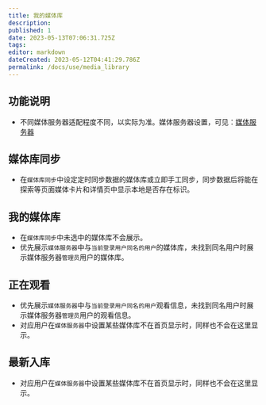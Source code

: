 ```yaml
---
title: 我的媒体库
description:
published: 1
date: 2023-05-13T07:06:31.725Z
tags:
editor: markdown
dateCreated: 2023-05-12T04:41:29.786Z
permalink: /docs/use/media_library
---
```


## 功能说明

- 不同媒体服务器适配程度不同，以实际为准。媒体服务器设置，可见：[媒体服务器](/docs/setting/mediaserver)

## 媒体库同步

- 在`媒体库同步`中设定定时同步数据的媒体库或立即手工同步，同步数据后将能在探索等页面媒体卡片和详情页中显示本地是否存在标识。

## 我的媒体库

- 在`媒体库同步`中未选中的媒体库不会展示。
- 优先展示`媒体服务器`中与`当前登录用户同名的用户`的媒体库，未找到同名用户时展示媒体服务器`管理员`用户的媒体库。

## 正在观看

- 优先展示`媒体服务器`中与`当前登录用户同名的用户`观看信息，未找到同名用户时展示媒体服务器`管理员`用户的观看信息。
- 对应用户在`媒体服务器`中设置某些媒体库不在首页显示时，同样也不会在这里显示。

## 最新入库

- 对应用户在`媒体服务器`中设置某些媒体库不在首页显示时，同样也不会在这里显示。
